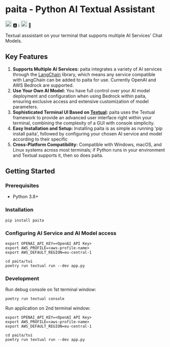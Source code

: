 # paita - Python AI Textual Assistant
<img src="https://s3.dualstack.us-east-2.amazonaws.com/pythondotorg-assets/media/files/python-logo-only.svg" height="20"> 🅰 ️ℹ️ <img src="https://textual.textualize.io/images/icons/logo%20light%20transparent.svg" height="20"> 🔧

Textual asssistant on your terminal that supports multiple AI Services' Chat Models.

## Key Features
1. **Supports Multiple AI Services:** paita integrates a variety of AI services through the [LangChain](https://python.langchain.com) library, which means any service compatible with LangChain can be added to paita for use. Currently OpenAI and AWS Bedrock are supported.                                                                                          
2. **Use Your Own AI Model:** You have full control over your AI model deployment and configuration when using Bedrock within paita, ensuring exclusive access and extensive customization of model parameters.
3. **Sophisticated Terminal UI Based on [Textual](https://textual.textualize.io/):** paita uses the Textual framework to provide an advanced user interface right within your terminal, combining the complexity of a GUI with console simplicity.                                                                                       
4. **Easy Installation and Setup:** Installing paita is as simple as running 'pip install paita', followed by configuring your chosen AI service and model according to their specific 
5. **Cross-Platform Compatibility:** Compatible with Windows, macOS, and Linux systems across most terminals; if Python runs in your environment and Textual supports it, then so does paita.

## Getting Started

### Prerequisites
- Python 3.8+

### Installation
```
pip install paita
```

### Configuring AI Service and AI Model access

```
export OPENAI_API_KEY=<OpenAI API Key>
export AWS_PROFILE=<aws-profile-name>
export AWS_DEFAULT_REGION=eu-central-1
```

```
cd paita/tui
poetry run textual run --dev app.py
```

### Development

Run debug console on 1st terminal window:
```
poetry run textual console
```

Run application on 2nd terminal window:
```
export OPENAI_API_KEY=<OpenAI API Key>
export AWS_PROFILE=<aws-profile-name>
export AWS_DEFAULT_REGION=eu-central-1

cd paita/tui
poetry run textual run --dev app.py
```
